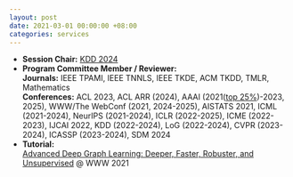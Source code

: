 ```yaml
---
layout: post
date: 2021-03-01 00:00:00 +08:00
categories: services
---
```

* **Session Chair:** <a href="https://kdd2024.kdd.org/research-track-papers/">KDD 2024</a>
* **Program Committee Member / Reviewer:**  
**Journals:** IEEE TPAMI, IEEE TNNLS, IEEE TKDE, ACM TKDD, TMLR, Mathematics  
**Conferences:** ACL 2023, ACL ARR (2024), AAAI (2021(<a href="https://aaai.org/Conferences/AAAI-21/wp-content/uploads/2021/05/AAAI-21-Program-Committee.pdf">top 25%</a>)-2023, 2025), WWW/The WebConf (2021, 2024-2025), AISTATS 2021, ICML (2021-2024), NeurIPS (2021-2024), ICLR (2022-2025), ICME (2022-2023), IJCAI 2022, KDD (2022-2024), LoG (2022-2024), CVPR (2023-2024), ICASSP (2023-2024), SDM 2024
* **Tutorial:**  
<a href="https://ai.tencent.com/ailab/ml/WWW-Deep-Graph-Learning.html">Advanced Deep Graph Learning: Deeper, Faster, Robuster, and Unsupervised</a> @ WWW 2021
